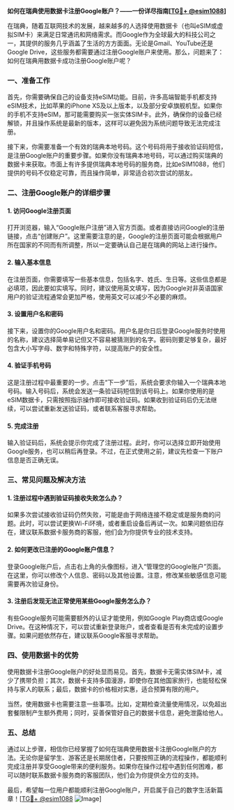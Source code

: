 **如何在瑞典使用数据卡注册Google账户？——一份详尽指南[[TG💪+ @esim1088](https://t.me/s/esim1088)]**

在瑞典，随着互联网技术的发展，越来越多的人选择使用数据卡（也叫eSIM或虚拟SIM卡）来满足日常通讯和网络需求。而Google作为全球最大的科技公司之一，其提供的服务几乎涵盖了生活的方方面面。无论是Gmail、YouTube还是Google Drive，这些服务都需要通过注册Google账户来使用。那么，问题来了：如何在瑞典用数据卡成功注册Google账户呢？

### 一、准备工作

首先，你需要确保自己的设备支持eSIM功能。目前，许多高端智能手机都支持eSIM技术，比如苹果的iPhone XS及以上版本，以及部分安卓旗舰机型。如果你的手机不支持eSIM，那可能需要购买一张实体SIM卡。此外，确保你的设备已经解锁，并且操作系统是最新的版本，这样可以避免因为系统问题导致无法完成注册。

接下来，你需要准备一个有效的瑞典本地号码。这个号码将用于接收验证码短信，是注册Google账户的重要步骤。如果你没有瑞典本地号码，可以通过购买瑞典的数据卡来获取。市面上有许多提供瑞典本地号码的服务商，比如eSIM1088，他们提供的号码不仅稳定可靠，而且操作简单，非常适合初次尝试的朋友。

### 二、注册Google账户的详细步骤

#### 1. 访问Google注册页面

打开浏览器，输入“Google账户注册”进入官方页面。或者直接访问Google的注册链接，点击“创建账户”。这里需要注意的是，Google的注册页面可能会根据用户所在国家的不同而有所调整，所以一定要确认自己是在瑞典的网站上进行操作。

#### 2. 输入基本信息

在注册页面，你需要填写一些基本信息，包括名字、姓氏、生日等。这些信息都是必填项，因此要如实填写。同时，建议使用英文填写，因为Google对非英语国家用户的验证流程通常会更加严格，使用英文可以减少不必要的麻烦。

#### 3. 设置用户名和密码

接下来，设置你的Google用户名和密码。用户名是你日后登录Google服务时使用的名称，建议选择简单易记但又不容易被猜测到的名字。密码则要足够复杂，最好包含大小写字母、数字和特殊字符，以提高账户的安全性。

#### 4. 验证手机号码

这是注册过程中最重要的一步。点击“下一步”后，系统会要求你输入一个瑞典本地号码。输入号码后，系统会发送一条验证码短信到该号码上。如果你使用的是eSIM数据卡，只需按照指示操作即可接收验证码。如果收到验证码后仍无法继续，可以尝试重新发送验证码，或者联系客服寻求帮助。

#### 5. 完成注册

输入验证码后，系统会提示你完成了注册过程。此时，你可以选择立即开始使用Google服务，也可以稍后再登录。不过，在正式使用之前，建议先检查一下账户信息是否正确无误。

### 三、常见问题及解决方法

#### 1. 注册过程中遇到验证码接收失败怎么办？

如果多次尝试接收验证码仍然失败，可能是由于网络连接不稳定或是服务商的问题。此时，可以尝试更换Wi-Fi环境，或者重启设备后再试一次。如果问题依旧存在，建议联系数据卡服务商的客服，他们会为你提供专业的技术支持。

#### 2. 如何更改已注册的Google账户信息？

登录Google账户后，点击右上角的头像图标，进入“管理您的Google账户”页面。在这里，你可以修改个人信息、密码以及其他设置。注意，修改某些敏感信息可能需要再次验证身份。

#### 3. 注册后发现无法正常使用某些Google服务怎么办？

有些Google服务可能需要额外的认证才能使用，例如Google Play商店或Google Drive。在这种情况下，可以尝试重新登录账户，或者查看是否有未完成的设置步骤。如果问题依然存在，建议联系Google客服寻求帮助。

### 四、使用数据卡的优势

使用数据卡注册Google账户的好处显而易见。首先，数据卡无需实体SIM卡，减少了携带负担；其次，数据卡支持多国漫游，即使你在其他国家旅行，也能轻松保持与家人的联系；最后，数据卡的价格相对实惠，适合预算有限的用户。

当然，使用数据卡也需要注意一些事项。比如，定期检查流量使用情况，以免超出套餐限制产生额外费用；同时，妥善保管好自己的数据卡信息，避免泄露给他人。

### 五、总结

通过以上步骤，相信你已经掌握了如何在瑞典使用数据卡注册Google账户的方法。无论你是留学生、游客还是长期居住者，只要按照正确的流程操作，都能顺利完成注册并享受Google带来的便利服务。如果你在操作过程中遇到任何困难，都可以随时联系数据卡服务商的客服团队，他们会为你提供全方位的支持。

最后，希望每一位用户都能顺利注册Google账户，开启属于自己的数字生活新篇章！[[TG💪+ @esim1088](https://t.me/s/esim1088) ![Image](https://i.postimg.cc/4NQfJmqS/Snipaste-2025-05-13-00-14-12.png)]